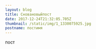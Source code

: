 ```yaml
---
layout: blog
title: Сновановыйпост
date: 2017-12-24T21:32:05.705Z
thumbnail: /static/img/1_1330075925.jpg
postname: постимя
---
```

пост
